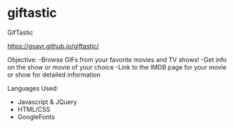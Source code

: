 # giftastic

GifTastic

https://gsavr.github.io/giftastic/

Objective: 
-Browse GIFs from your favorite movies and TV shows!
-Get info on the show or movie of your choice
-Link to the IMDB page for your movie or show for detailed information

Languages Used:
- Javascript & JQuery
- HTML/CSS 
- GoogleFonts